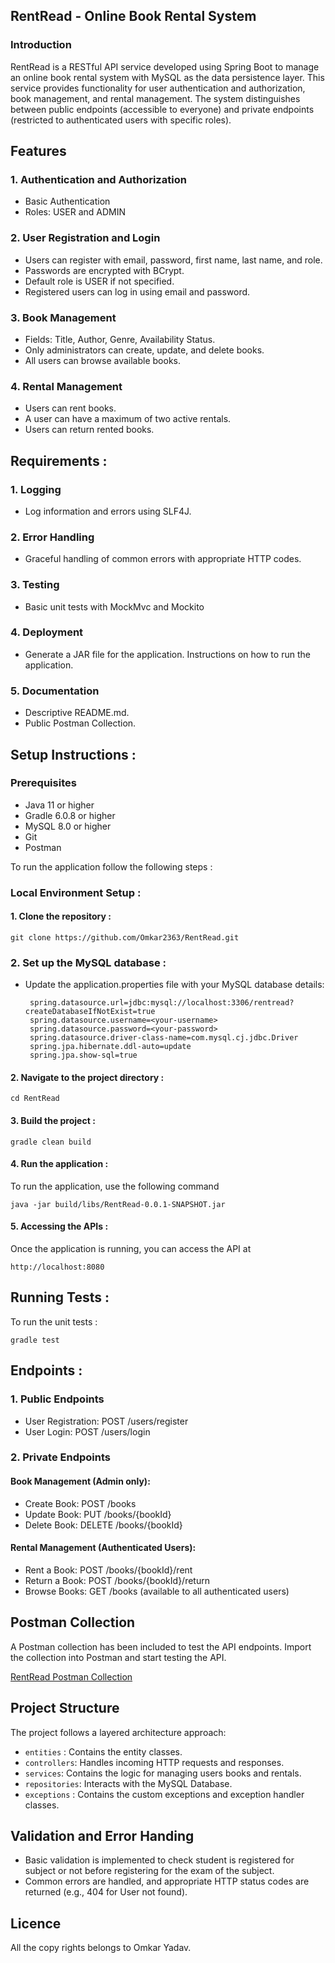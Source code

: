 
## RentRead - Online Book Rental System


### Introduction

RentRead is a RESTful API service developed using Spring Boot to manage an online book rental system with MySQL as the data persistence layer. This service provides functionality for user authentication and authorization, book management, and rental management. The system distinguishes between public endpoints (accessible to everyone) and private endpoints (restricted to authenticated users with specific roles).
 
## Features

### 1. Authentication and Authorization

- Basic Authentication
- Roles: USER and ADMIN

### 2. User Registration and Login

- Users can register with email, password, first name, last name, and role.
- Passwords are encrypted with BCrypt.
- Default role is USER if not specified.
- Registered users can log in using email and password.

### 3. Book Management

- Fields: Title, Author, Genre, Availability Status.
- Only administrators can create, update, and delete books.
- All users can browse available books.

### 4. Rental Management

- Users can rent books.
- A user can have a maximum of two active rentals.
- Users can return rented books.
## Requirements :

### 1. Logging
- Log information and errors using SLF4J.

### 2. Error Handling
- Graceful handling of common errors with appropriate HTTP codes.

### 3. Testing
- Basic unit tests with MockMvc and Mockito 

### 4. Deployment
- Generate a JAR file for the application.
Instructions on how to run the application.

### 5. Documentation
- Descriptive README.md.
- Public Postman Collection.

## Setup Instructions :

### Prerequisites

- Java 11 or higher
- Gradle 6.0.8 or higher
- MySQL 8.0 or higher
- Git
- Postman


To run the application follow the following steps :

### Local Environment Setup :
#### 1. Clone the repository :

    git clone https://github.com/Omkar2363/RentRead.git


### 2. Set up the MySQL database :

- Update the application.properties file with your MySQL database details:

       spring.datasource.url=jdbc:mysql://localhost:3306/rentread?createDatabaseIfNotExist=true
       spring.datasource.username=<your-username>
       spring.datasource.password=<your-password>
       spring.datasource.driver-class-name=com.mysql.cj.jdbc.Driver
       spring.jpa.hibernate.ddl-auto=update
       spring.jpa.show-sql=true

#### 2. Navigate to the project directory :

    cd RentRead

#### 3. Build the project :

    gradle clean build 

#### 4. Run the application :

To run the application, use the following command

    java -jar build/libs/RentRead-0.0.1-SNAPSHOT.jar

#### 5. Accessing the APIs :

Once the application is running, you can access the API at 

    http://localhost:8080



## Running Tests :

To run the unit tests :

    gradle test

## Endpoints :

### 1. Public Endpoints
- User Registration: POST /users/register
- User Login: POST /users/login

### 2. Private Endpoints

#### Book Management (Admin only):
- Create Book: POST /books
- Update Book: PUT /books/{bookId}
- Delete Book: DELETE /books/{bookId}

#### Rental Management (Authenticated Users):
- Rent a Book: POST /books/{bookId}/rent
- Return a Book: POST /books/{bookId}/return
- Browse Books: GET /books (available to all authenticated users)

## Postman Collection

A Postman collection has been included to test the API endpoints. Import the collection into Postman and start testing the API.

[RentRead Postman Collection](https://www.postman.com/omkar2363/workspace/rentread/collection/28208818-2cbcc214-0f16-41a8-883e-150b97480255?action=share&creator=28208818
)

## Project Structure

The project follows a layered architecture approach:

- `entities` : Contains the entity classes.
- `controllers`: Handles incoming HTTP requests and responses.
- `services`: Contains the logic for managing users books and rentals.
- `repositories`: Interacts with the MySQL Database.
- `exceptions` : Contains the custom exceptions and exception handler classes. 



## Validation and Error Handing

- Basic validation is implemented to check student is registered for subject or not before registering for the exam of the subject.
- Common errors are handled, and appropriate HTTP status codes are returned (e.g., 404 for User not found).

## Licence

All the copy rights belongs to Omkar Yadav.